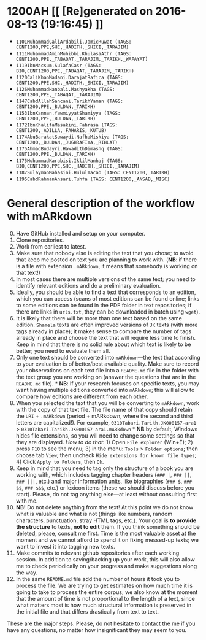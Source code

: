 # 1200AH [[ [Re]generated on 2016-08-13 (19:16:45) ]]

* `1101MuhammadCaliArdabili.JamicRuwat (TAGS: CENT1200,PPE,SHC,_HADITH,_SHICI,_TARAJIM)`
* `1111MuhammadAminMuhibbi.KhulasaAthr (TAGS: CENT1200,PPE,_TABAQAT,_TARAJIM,_TARIKH,_WAFAYAT)`
* `1119IbnMacsum.SulafaCasr (TAGS: BIO,CENT1200,PPE,_TABAQAT,_TARAJIM,_TARIKH)`
* `1120CaliKhanMadani.DarajatRafica (TAGS: CENT1200,PPE,SHC,_HADITH,_SHICI,_TARAJIM)`
* `1126MuhammadHanbali.Mashyakha (TAGS: CENT1200,PPE,_TABAQAT,_TARAJIM)`
* `1147CabdAllahSancani.TarikhYaman (TAGS: CENT1200,PPE,_BULDAN,_TARIKH)`
* `1153IbnKannan.YawmiyyatShamiyya (TAGS: CENT1200,PPE,_BULDAN,_TARIKH)`
* `1172IbnKhalifaMasakini.Fahrasa (TAGS: CENT1200,_ADILLA,_FAHARIS,_KUTUB)`
* `1174AbuBarakatSuwaydi.NafhaMiskiya (TAGS: CENT1200,_BULDAN,_JUGHRAFIYA,_RIHLAT)`
* `1175AhmadBudayri.HawadithDimashq (TAGS: CENT1200,PPE,_BULDAN,_TARIKH)`
* `1175MuhammadKarabisi.IklilManhaj (TAGS: BIO,CENT1200,PPE,SHC,_HADITH,_SHICI,_TARAJIM)`
* `1187SulaymanMahasini.HululTacab (TAGS: CENT1200,_TARIKH)`
* `1195CabdRahmanAnsari.Tuhfa (TAGS: CENT1200,_ANSAB,_MISC)`


# General description of the workflow with mARkdown

0. Have GitHub installed and setup on your computer.
1. Clone repositories.
2. Work from earliest to latest.
3. Make sure that nobody else is editing the text that you chose; to avoid that keep me posted on text you are planning to work with. (**NB**: if there is a file with extension `.mARkdown`, it means that somebody is working on that text!)
4. In most cases there are multiple versions of the same text; you need to identify relevant editions and do a preliminary evaluation.
5. Ideally,  you should be able to find a text that corresponds to an edition,  which you can access (scans of most editions can be found online; links to some editions can be found in the PDF folder in text repositories; if there are links in `urls.txt`, they can be downloaded in batch using `wget`). 
6. It is likely that there will be more than one text based on the same edition. `Shamela` texts are often improved versions of `JK` texts (with more tags already in place);  it makes sense to compare the number of tags already in place and choose the text that will require less time to finish. Keep in mind that there is no solid rule about which text is likely to be better; you need to evaluate them all.
7. Only one text should be converted into `mARkdown`—the text that according to your evaluation is of better/best available quality. Make sure to record your observations on each text file into a `README.md` file in the folder with the text group you are working on (answer the questions that are in the `README.md` file).
 		* **NB**: If your research focuses on specific texts, you may want having multiple editions converted into `mARkdown`; this will allow to compare how editions are different from each other.
8. When you selected the text that you will be converting to `mARkdown`, work with the copy of that text file. The file name of that copy should retain the `URI` + `.mARkdown` (period + mARkdown,  where the second and third letters are capitalized!). For example, `0310Tabari.Tarikh.JK000157-ara1` > `0310Tabari.Tarikh.JK000157-ara1.mARkdown`
		* **NB** by default, Windows hides file extensions, so you will need to change some settings so that they are displayed. *How to do that*: 1) Open `File explorer` (Win+E); 2) press `F10` to see the menu; 3) in the menu: `Tools` > `Folder options`; then choose tab `View`; then uncheck `Hide extensions for known file types`; 4) Click `Apply to Folders`, then `Ok`.
9. Keep in mind that you need to tag only the structure of a book you are working with,  which includes tagging chapter headers (`### |`, `### ||`, `### |||`, etc.) and major information units, like biographies (`### $`, `### $$`, `### $$$`, etc.) or lexicon items (these we should discuss before you start). Please, do not tag anything else—at least without consulting first with me.
10. **NB!** Do not delete anything from the text! At this point we do not know what is valuable and what is not (things like numbers, random characters, punctuation, stray HTML tags, etc.). Your goal is **to provide the structure** to texts, **not to edit** them. If you think something should be deleted, please, consult me first. Time is the most valuable asset at the moment and we cannot afford to spend it on fixing messed-up texts; we want to invest it into tagging new texts.
10. Make commits to relevant github repositories after each working session. In addition to saving/backing up your work, this will also allow me to check periodically on your progress and make suggestions along the way.
11. In the same `README.md` file add the number of hours it took you to process the file. We are trying to get estimates on how much time it is going to take to process the entire corpus; we also know at the moment that the amount of time is not proportional to the length of a text, since what matters most is how much structural information is preserved in the initial file and that differs drastically from text to text.

These are the major steps.  Please, do not hesitate to contact the me if you have any questions, no matter how insignificant they may seem to you.

